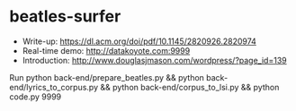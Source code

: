 # beatles-surfer

* Write-up: https://dl.acm.org/doi/pdf/10.1145/2820926.2820974
* Real-time demo: http://datakoyote.com:9999
* Introduction: http://www.douglasjmason.com/wordpress/?page_id=139

Run python back-end/prepare_beatles.py && python back-end/lyrics_to_corpus.py && python back-end/corpus_to_lsi.py && python code.py 9999

